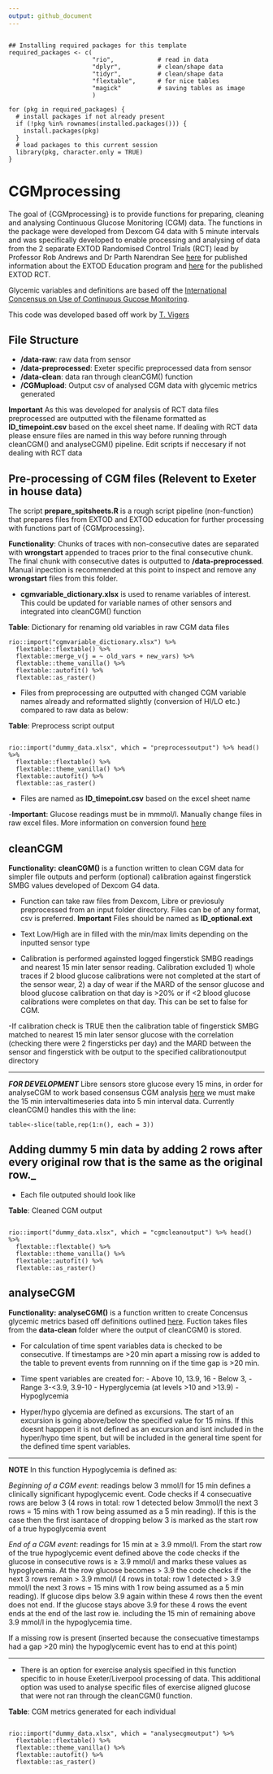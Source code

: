 ```yaml
---
output: github_document
---
```


<!-- README.md is generated from README.Rmd. Please edit that file -->

```{r setup, include = FALSE}

## Installing required packages for this template
required_packages <- c(
                       "rio",            # read in data
                       "dplyr",          # clean/shape data
                       "tidyr",          # clean/shape data
                       "flextable",      # for nice tables
                       "magick"          # saving tables as image 
                       )
  
for (pkg in required_packages) {
  # install packages if not already present
  if (!pkg %in% rownames(installed.packages())) {
    install.packages(pkg)
  }
  # load packages to this current session 
  library(pkg, character.only = TRUE)
}

```

# CGMprocessing

<!-- badges: start -->
<!-- badges: end -->

The goal of {CGMprocessing} is to provide functions for preparing, cleaning and analysing Continuous Glucose Monitoring (CGM) data. The functions in the package were developed from  Dexcom G4 data with 5 minute intervals and was specifically developed to enable processing and analysing of data from the 2 separate EXTOD Randomised Control Trials (RCT) lead by Professor Rob Andrews and Dr Parth Narendran See [here](https://www.ncbi.nlm.nih.gov/pmc/articles/PMC7317834/) for published information about the EXTOD Education program and [here](https://www.ncbi.nlm.nih.gov/pmc/articles/PMC7317834/) for the published EXTOD RCT. 

Glycemic variables and definitions are based off the [International Concensus on Use of Continuous Gucose Monitoring](https://care.diabetesjournals.org/content/40/12/1631).

This code was developed based off work by [T. Vigers](https://journals.plos.org/plosone/article?id=10.1371/journal.pone.0216851)



## File Structure
- **/data-raw**: raw data from sensor
- **/data-preprocessed**: Exeter specific preprocessed data from sensor
- **/data-clean**: data ran through cleanCGM() function
- **/CGMupload**: Output csv of analysed CGM data with glycemic metrics generated

**Important** As this was developed for analysis of RCT data files preprocessed are outputted with the filename formatted as **ID_timepoint.csv** based on the excel sheet name. If dealing with RCT data please ensure files are named in this way before running through cleanCGM() and analyseCGM() pipeline. Edit scripts if neccesary if not dealing with RCT data 


## Pre-processing of CGM files (Relevent to Exeter in house data)

The script **prepare_spitsheets.R** is a rough script pipeline (non-function) that prepares files from EXTOD and EXTOD education for further processing with functions part of {CGMprocessing}. 

**Functionality**: Chunks of traces with non-consecutive dates are separated with **wrongstart** appended to traces prior to the final consecutive chunk. The final chunk with consecutive dates is outputted to **/data-preprocessed**. Manual inpection is recommended at this point to inspect and remove any **wrongstart** files from this folder.

- **cgmvariable_dictionary.xlsx** is used to rename variables of interest. This could be updated for variable names of other sensors and integrated into cleanCGM() function


**Table**: Dictionary for renaming old variables in raw CGM data files
```{r cgmvariable_dictionary, echo = FALSE}
rio::import("cgmvariable_dictionary.xlsx") %>% 
  flextable::flextable() %>% 
  flextable::merge_v(j = ~ old_vars + new_vars) %>% 
  flextable::theme_vanilla() %>% 
  flextable::autofit() %>% 
  flextable::as_raster()

```
- Files from preprocessing are outputted with changed CGM variable names already and reformatted slightly (conversion of HI/LO etc.) compared to raw data as below:

**Table**: Preprocess script output
```{r preprocess, echo = FALSE}

rio::import("dummy_data.xlsx", which = "preprocessoutput") %>% head() %>%
  flextable::flextable() %>% 
  flextable::theme_vanilla() %>% 
  flextable::autofit() %>% 
  flextable::as_raster()

```

- Files are named as **ID_timepoint.csv** based on the excel sheet name

-**Important**: Glucose readings must be in mmmol/l. Manually change files in raw excel files. More information on conversion found [here](https://www.diabetes.co.uk/blood-sugar-converter.html)


## cleanCGM

**Functionality:** **cleanCGM()** is a function written to clean CGM data for simpler file outputs and perform (optional) calibration against fingerstick SMBG values developed of Dexcom G4 data. 

- Function can take raw files from Dexcom, Libre or previosuly preprocessed from an input folder directory. Files can be of any format, csv is preferred.
**Important** Files should be named as **ID_optional.ext**

- Text Low/High are in filled with the min/max limits depending on the inputted sensor type

- Calibration is performed againsted logged fingerstick SMBG readings and nearest 15 min later sensor reading. Calibration excluded 1) whole traces if 2 blood glucose calibrations were not completed at the start of the sensor wear, 2) a day of wear if the MARD of the sensor glucose and blood glucose calibration on that day is >20% or if <2 blood glucose calibrations were completes on that day. This can be set to false for CGM. 

-If calibration check is TRUE then the calibration table of fingerstick SMBG matched to nearest 15 min later sensor glucose with the correlation (checking there were 2 fingersticks per day) and the MARD between the sensor and fingerstick with be output to the specified calibrationoutput directory

---
**_FOR DEVELOPMENT_**
Libre sensors store glucose every 15 mins, in order for analyseCGM to work based consensus CGM analysis [here](https://care.diabetesjournals.org/content/40/12/1631) we must make the 15 min intervaltimeseries data into 5 min interval data. Currently cleanCGM() handles this with the line: 

```{r eval=FALSE, echo=T}
table<-slice(table,rep(1:n(), each = 3))
```

Adding dummy 5 min data by adding 2 rows after every original row that is the same as the original row._
---

- Each file outputed should look like 

**Table**: Cleaned CGM output
```{r cleancgm, echo = FALSE}

rio::import("dummy_data.xlsx", which = "cgmcleanoutput") %>% head() %>%
  flextable::flextable() %>% 
  flextable::theme_vanilla() %>% 
  flextable::autofit() %>% 
  flextable::as_raster()

```


## analyseCGM

**Functionality:** **analyseCGM()** is a function written to create Concensus glycemic metrics based off definitions outlined [here](https://care.diabetesjournals.org/content/40/12/1631). Fuction takes files from the **data-clean** folder where the output of cleanCGM() is stored.

- For calculation of time spent variables data is checked to be consecutive. If timestamps are >20 min apart a missing row is added to the table to prevent events from runnning on if the time gap is >20 min.

- Time spent variables are created for: 
                - Above 10, 13.9, 16
                - Below 3, 
                - Range 3-<3.9, 3.9-10
                - Hyperglycemia (at levels >10 and >13.9)
                - Hypoglycemia

- Hyper/hypo glycemia are defined as excursions. The start of an excursion is going above/below the specified value for 15 mins. If this doesnt happpen it is not defined as an excursion and isnt included in the hyper/hypo time spent, but will be included in the general time spent for the defined time spent variables. 

___
**NOTE**
In this function Hypoglycemia is defined as: 

_Beginning of a CGM event_: readings below 3 mmol/l for 15 min defines a clinically significant hypoglycemic event. Code checks if 4 consecuative rows are below 3 (4 rows in total: row 1 detected below 3mmol/l the next 3 rows = 15 mins with 1 row being assumed as a 5 min reading). If this is the case then the first isantace of dropping below 3 is marked as the start row of a true hypoglycemia event

_End of a CGM event_: readings for 15 min at ≥ 3.9 mmol/l. From the start row of the true hypoglycemic event defined above the code checks if the glucose in consecutive rows is ≥ 3.9 mmol/l and marks these values as hypoglycemia. At the row glucose becomes > 3.9 the code checks if the next 3 rows remain > 3.9 mmol/l (4 rows in total: row 1 detected > 3.9 mmol/l the next 3 rows = 15 mins with 1 row being assumed as a 5 min reading). If glucose dips below 3.9 again within these 4 rows then the event does not end. If the glucose stays above 3.9 for these 4 rows the event ends at the end of the last row ie. including the 15 min of remaining above 3.9 mmol/l in the hypoglycemia time.     

If a missing row is present (inserted because the consecuative timestamps had a gap >20 min) the hypoglycemic event has to end at this point)
___

- There is an option for exercise analysis specified in this function specific to in house Exeter/Liverpool processing of data. This additional option was used to analyse specific files of exercise aligned glucose that were not ran through the cleanCGM() function.


**Table**: CGM metrics generated for each individual
```{r analysecgm, echo = FALSE}

rio::import("dummy_data.xlsx", which = "analysecgmoutput") %>% 
  flextable::flextable() %>% 
  flextable::theme_vanilla() %>% 
  flextable::autofit() %>% 
  flextable::as_raster()

```
